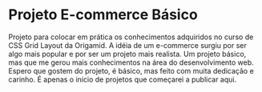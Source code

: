 
# Projeto E-commerce Básico

Projeto para colocar em prática os conhecimentos adquiridos no curso de CSS Grid Layout da Origamid. A idéia de um e-commerce surgiu por ser algo mais popular e por ser um projeto mais realista. Um projeto básico, mas que me gerou mais conhecimentos na área do desenvolvimento web. Espero que gostem do projeto, é básico, mas feito com muita dedicação e carinho. 
É apenas o início de projetos que começarei a publicar aqui.
